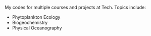 My codes for multiple courses and projects at Tech.
Topics include:
- Phytoplankton Ecology
- Biogeochemistry
- Physical Oceanography
